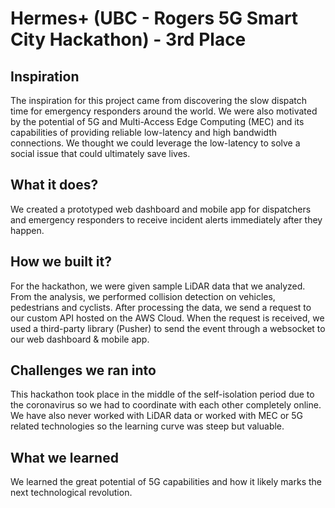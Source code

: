# Hermes+ (UBC - Rogers 5G Smart City Hackathon) - 3rd Place

## Inspiration
The inspiration for this project came from discovering the slow dispatch time for emergency responders around the world. We were also motivated by the potential of 5G and Multi-Access Edge Computing (MEC) and its capabilities of providing reliable low-latency and high bandwidth connections. We thought we could leverage the low-latency to solve a social issue that could ultimately save lives.

## What it does?
We created a prototyped web dashboard and mobile app for dispatchers and emergency responders to receive incident alerts immediately after they happen. 

## How we built it?
For the hackathon, we were given sample LiDAR data that we analyzed. From the analysis, we performed collision detection on vehicles, pedestrians and cyclists. After processing the data, we send a request to our custom API hosted on the AWS Cloud. When the request is received, we used a third-party library (Pusher) to send the event through a websocket to our web dashboard & mobile app. 

## Challenges we ran into
This hackathon took place in the middle of the self-isolation period due to the coronavirus so we had to coordinate with each other completely online. We have also never worked with LiDAR data or worked with MEC or 5G related technologies so the learning curve was steep but valuable.

## What we learned
We learned the great potential of 5G capabilities and how it likely marks the next technological revolution.
